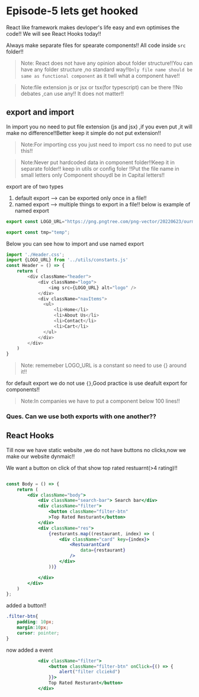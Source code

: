 # Episode-5 lets get hooked

React like framework makes devloper's life easy and evn optimises the code!!
We will see React Hooks today!!

Always make separate files for spearate components!! All code inside `src` folder!!

>Note: React does not have any opinion about folder structure!!You can have any folder structure ,no standard way!!`Only file name should be same as functional component` as it twll what a component have!!

>Note:file extension js or jsx or tsx(for typescript) can be there !!No debates ,can use any!! It does not matter!!
## export and import 

In import you no need to put file extension (js and jsx) ,if you even put ,it will make no difference!!Better keep it simple do not put extension!!

>Note:For importing css you just need to import css no need to put use this!!

>Note:Never put hardcoded data in component folder!!Keep it in separate folder!! keep in utils or config foler !!Put the file name in small letters only Component shouydl be in Capital letters!!

export are of two types 
1. default export --> can be exported only once in a file!!
2. named export --> multiple things to export in a file!! below is example of named export

```js
export const LOGO_URL="https://png.pngtree.com/png-vector/20220623/ourmid/pngtree-food-logo-png-image_5296974.png";

export const tmp="temp";
```

Below you can see how to import and use named export 

```js
import './Header.css';
import {LOGO_URL} from '../utils/constants.js'
const Header = () => {
    return (
        <div className="header">
            <div className="logo">
                <img src={LOGO_URL} alt="logo" />
            </div>
            <div className="navItems">
              <ul>
                  <li>Home</li>
                  <li>About Us</li>
                  <li>Contact</li>
                  <li>Cart</li>
              </ul>
            </div>
        </div>
    )
}

```
>Note: rememeber LOGO_URL is a constant so need to use {} around it!!

for default export we do not use `{}`,Good practice is use deafult export for components!!

>Note:In companies we have to put a component below 100 lines!!

### Ques. Can we use both exports with one another??

## React Hooks

Till now we have static website ,we do not have buttons no clicks,now we make our website dynmaic!!

We want a button on click of that show top rated restuarnt(>4 rating)!!

```jsx

const Body = () => {
    return (
        <div className="body">
            <div className="search-bar"> Search bar</div>
            <div className="filter">
                <button className="filter-btn"
                >Top Rated Resturant</button>
            </div>
            <div className="res">
                {resturants.map((restaurant, index) => (
                    <div className="card" key={index}>
                        <RestuarantCard
                            data={restaurant}
                        />
                    </div>
                ))}

            </div>
        </div>
    )
};

```

added a button!!

```css
.filter-btn{
    padding: 10px;
    margin:10px;
    cursor: pointer;
}
```

now added a event

```jsx
            <div className="filter">
                <button className="filter-btn" onClick={() => {
                    alert("filter clciekd")
                }}>
                Top Rated Resturant</button>
            </div>
```